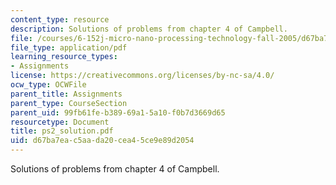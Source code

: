 ```yaml
---
content_type: resource
description: Solutions of problems from chapter 4 of Campbell.
file: /courses/6-152j-micro-nano-processing-technology-fall-2005/d67ba7eac5aada20cea45ce9e89d2054_ps2_solution.pdf
file_type: application/pdf
learning_resource_types:
- Assignments
license: https://creativecommons.org/licenses/by-nc-sa/4.0/
ocw_type: OCWFile
parent_title: Assignments
parent_type: CourseSection
parent_uid: 99fb61fe-b389-69a1-5a10-f0b7d3669d65
resourcetype: Document
title: ps2_solution.pdf
uid: d67ba7ea-c5aa-da20-cea4-5ce9e89d2054
---
```

Solutions of problems from chapter 4 of Campbell.